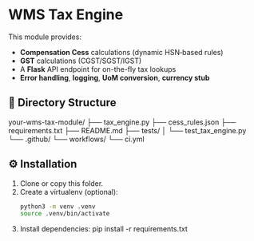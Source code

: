 # WMS Tax Engine

This module provides:
- **Compensation Cess** calculations (dynamic HSN‐based rules)  
- **GST** calculations (CGST/SGST/IGST)  
- A **Flask** API endpoint for on-the-fly tax lookups  
- **Error handling**, **logging**, **UoM conversion**, **currency stub**

## 📁 Directory Structure

your-wms-tax-module/
├── tax_engine.py
├── cess_rules.json
├── requirements.txt
├── README.md
├── tests/
│ └── test_tax_engine.py
└── .github/
└── workflows/
└── ci.yml


## ⚙️ Installation

1. Clone or copy this folder.  
2. Create a virtualenv (optional):
   ```bash
   python3 -m venv .venv
   source .venv/bin/activate
3. Install dependencies:
    pip install -r requirements.txt

